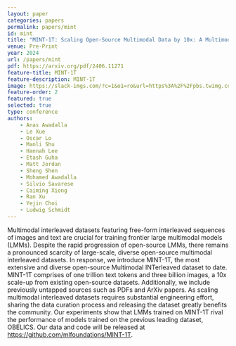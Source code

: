 ```yaml
---
layout: paper
categories: papers
permalink: papers/mint
id: mint
title: "MINT-1T: Scaling Open-Source Multimodal Data by 10x: A Multimodal Dataset with One Trillion Tokens"
venue: Pre-Print
year: 2024
url: /papers/mint
pdf: https://arxiv.org/pdf/2406.11271
feature-title: MINT-1T
feature-description: MINT-1T
image: https://slack-imgs.com/?c=1&o1=ro&url=https%3A%2F%2Fpbs.twimg.com%2Fmedia%2FGQU1_KIXoAAYurX.jpg%3Alarge
feature-order: 2
featured: true
selected: true
type: conference
authors:
    - Anas Awadalla
    - Le Xue
    - Oscar Lo
    - Manli Shu
    - Hannah Lee
    - Etash Guha
    - Matt Jordan
    - Sheng Shen
    - Mohamed Awadalla
    - Silvio Savarese
    - Caiming Xiong
    - Ran Xu
    - Yejin Choi
    - Ludwig Schmidt
---
```

Multimodal interleaved datasets featuring free-form interleaved sequences of images and text are crucial for training frontier large multimodal models (LMMs). Despite the rapid progression of open-source LMMs, there remains a pronounced scarcity of large-scale, diverse open-source multimodal interleaved datasets. In response, we introduce MINT-1T, the most extensive and diverse open-source Multimodal INTerleaved dataset to date. MINT-1T comprises of one trillion text tokens and three billion images, a 10x scale-up from existing open-source datasets. Additionally, we include previously untapped sources such as PDFs and ArXiv papers. As scaling multimodal interleaved datasets requires substantial engineering effort, sharing the data curation process and releasing the dataset greatly benefits the community. Our experiments show that LMMs trained on MINT-1T rival the performance of models trained on the previous leading dataset, OBELICS. Our data and code will be released at https://github.com/mlfoundations/MINT-1T.